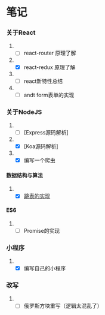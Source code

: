 # 笔记

### 关于React

1. - [ ] react-router 原理了解
2. - [x] react-redux 原理了解
3. - [ ] react新特性总结
4. - [ ] andt form表单的实现

### 关于NodeJS

1. - [ ] [Express源码解析]
2. - [x] [Koa源码解析]
3. - [x] 编写一个爬虫

#### 数据结构与算法

1. - [x] [跳表的实现](https://github.com/weijie9520/Geek-time/blob/master/%E6%95%B0%E6%8D%AE%E7%BB%93%E6%9E%84%E4%B8%8E%E7%AE%97%E6%B3%95%E4%B9%8B%E7%BE%8E/17%20-%20%E8%B7%B3%E8%A1%A8%EF%BC%9A%E4%B8%BA%E4%BB%80%E4%B9%88Redis%E4%B8%80%E5%AE%9A%E8%A6%81%E7%94%A8%E8%B7%B3%E8%A1%A8%E6%9D%A5%E5%AE%9E%E7%8E%B0%E6%9C%89%E5%BA%8F%E9%9B%86%E5%90%88%20-%20%E5%89%AF%E6%9C%AC.html)

#### ES6

1. - [ ] Promise的实现

### 小程序

1. - [x] 编写自己的小程序

### 改写
1. - [ ] 俄罗斯方块重写（逻辑太混乱了）
